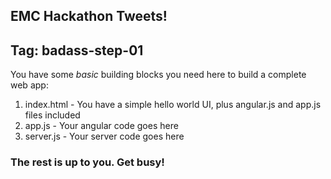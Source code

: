 EMC Hackathon Tweets!
-----

## Tag: badass-step-01

You have some *basic* building blocks you need here to build a complete web app:

1. index.html - You have a simple hello world UI, plus angular.js and app.js files included
2. app.js - Your angular code goes here
3. server.js - Your server code goes here

### The rest is up to you.  Get busy!
